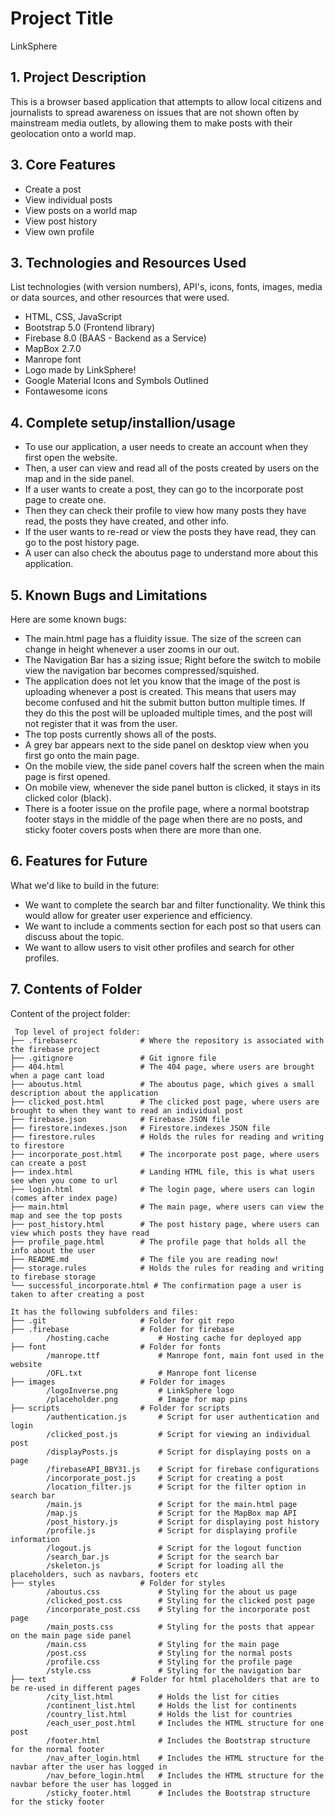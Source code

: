 # Project Title
LinkSphere

## 1. Project Description 
This is a browser based application that attempts to allow local citizens and journalists to spread awareness on issues that are not shown often by mainstream media outlets, by allowing them to make posts with their geolocation onto a world map.

## 3. Core Features
* Create a post
* View individual posts
* View posts on a world map
* View post history
* View own profile

## 3. Technologies and Resources Used
List technologies (with version numbers), API's, icons, fonts, images, media or data sources, and other resources that were used.
* HTML, CSS, JavaScript
* Bootstrap 5.0 (Frontend library)
* Firebase 8.0 (BAAS - Backend as a Service)
* MapBox 2.7.0
* Manrope font
* Logo made by LinkSphere! 
* Google Material Icons and Symbols Outlined
* Fontawesome icons

## 4. Complete setup/installion/usage
* To use our application, a user needs to create an account when they first open the website.
* Then, a user can view and read all of the posts created by users on the map and in the side panel. 
* If a user wants to create a post, they can go to the incorporate post page to create one. 
* Then they can check their profile to view how many posts they have read, the posts they have created, and other info. 
* If the user wants to re-read or view the posts they have read, they can go to the post history page.
* A user can also check the aboutus page to understand more about this application.

## 5. Known Bugs and Limitations
Here are some known bugs:
* The main.html page has a fluidity issue. The size of the screen can change in height whenever a user zooms in our out. 
* The Navigation Bar has a sizing issue; Right before the switch to mobile view the navigation bar becomes compressed/squished.
* The application does not let you know that the image of the post is uploading whenever a post is created. This means that users may become confused and hit the submit button button multiple times. If they do this the post will be uploaded multiple times, and the post will not register that it was from the user.
* The top posts currently shows all of the posts.
* A grey bar appears next to the side panel on desktop view when you first go onto the main page.
* On the mobile view, the side panel covers half the screen when the main page is first opened.
* On mobile view, whenever the side panel button is clicked, it stays in its clicked color (black).
* There is a footer issue on the profile page, where a normal bootstrap footer stays in the middle of the page when there are no posts, and sticky footer covers posts when there are more than one. 

## 6. Features for Future
What we'd like to build in the future:
* We want to complete the search bar and filter functionality. We think this would allow for greater user experience and efficiency.
* We want to include a comments section for each post so that users can discuss about the topic. 
* We want to allow users to visit other profiles and search for other profiles. 
	
## 7. Contents of Folder
Content of the project folder:

```
 Top level of project folder: 
├── .firebaserc              # Where the repository is associated with the firebase project
├── .gitignore               # Git ignore file
├── 404.html                 # The 404 page, where users are brought when a page cant load
├── aboutus.html             # The aboutus page, which gives a small description about the application
├── clicked_post.html        # The clicked post page, where users are brought to when they want to read an individual post
├── firebase.json            # Firebase JSON file
├── firestore.indexes.json   # Firestore.indexes JSON file
├── firestore.rules          # Holds the rules for reading and writing to firestore
├── incorporate_post.html    # The incorporate post page, where users can create a post
├── index.html               # Landing HTML file, this is what users see when you come to url
├── login.html               # The login page, where users can login (comes after index page)
├── main.html                # The main page, where users can view the map and see the top posts
├── post_history.html        # The post history page, where users can view which posts they have read
├── profile_page.html        # The profile page that holds all the info about the user
├── README.md                # The file you are reading now!
├── storage.rules            # Holds the rules for reading and writing to firebase storage
└── successful_incorporate.html # The confirmation page a user is taken to after creating a post

It has the following subfolders and files:
├── .git                     # Folder for git repo
├── .firebase                # Folder for firebase
        /hosting.cache           # Hosting cache for deployed app
├── font                     # Folder for fonts
        /manrope.ttf             # Manrope font, main font used in the website
        /OFL.txt                 # Manrope font license
├── images                   # Folder for images
        /logoInverse.png         # LinkSphere logo
        /placeholder.png         # Image for map pins
├── scripts                  # Folder for scripts
        /authentication.js       # Script for user authentication and login
        /clicked_post.js         # Script for viewing an individual post
        /displayPosts.js         # Script for displaying posts on a page
        /firebaseAPI_BBY31.js    # Script for firebase configurations
        /incorporate_post.js     # Script for creating a post
        /location_filter.js      # Script for the filter option in search bar
        /main.js                 # Script for the main.html page
        /map.js                  # Script for the MapBox map API
        /post_history.js         # Script for displaying post history
        /profile.js              # Script for displaying profile information
        /logout.js               # Script for the logout function
        /search_bar.js           # Script for the search bar
        /skeleton.js             # Script for loading all the placeholders, such as navbars, footers etc
├── styles                   # Folder for styles
        /aboutus.css             # Styling for the about us page
        /clicked_post.css        # Styling for the clicked post page
        /incorporate_post.css    # Styling for the incorporate post page
        /main_posts.css          # Styling for the posts that appear on the main page side panel
        /main.css                # Styling for the main page 
        /post.css                # Styling for the normal posts
        /profile.css             # Styling for the profile page 
        /style.css               # Styling for the navigation bar
├── text                   # Folder for html placeholders that are to be re-used in different pages
        /city_list.html          # Holds the list for cities
        /continent_list.html     # Holds the list for continents
        /country_list.html       # Holds the list for countries 
        /each_user_post.html     # Includes the HTML structure for one post
        /footer.html             # Includes the Bootstrap structure for the normal footer
        /nav_after_login.html    # Includes the HTML structure for the navbar after the user has logged in
        /nav_before_login.html   # Includes the HTML structure for the navbar before the user has logged in
        /sticky_footer.html      # Includes the Bootstrap structure for the sticky footer

```
